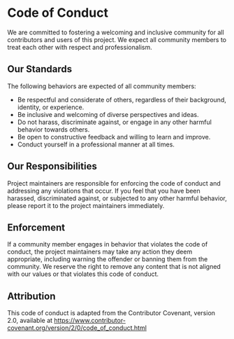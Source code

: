 # Code of Conduct

We are committed to fostering a welcoming and inclusive community for all contributors and users of this project. We expect all community members to treat each other with respect and professionalism.

## Our Standards

The following behaviors are expected of all community members:

- Be respectful and considerate of others, regardless of their background, identity, or experience.
- Be inclusive and welcoming of diverse perspectives and ideas.
- Do not harass, discriminate against, or engage in any other harmful behavior towards others.
- Be open to constructive feedback and willing to learn and improve.
- Conduct yourself in a professional manner at all times.

## Our Responsibilities

Project maintainers are responsible for enforcing the code of conduct and addressing any violations that occur. If you feel that you have been harassed, discriminated against, or subjected to any other harmful behavior, please report it to the project maintainers immediately.

## Enforcement

If a community member engages in behavior that violates the code of conduct, the project maintainers may take any action they deem appropriate, including warning the offender or banning them from the community. We reserve the right to remove any content that is not aligned with our values or that violates this code of conduct.

## Attribution

This code of conduct is adapted from the Contributor Covenant, version 2.0, available at https://www.contributor-covenant.org/version/2/0/code_of_conduct.html

